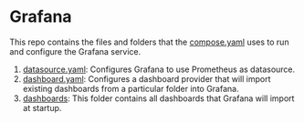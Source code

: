 # Grafana

This repo contains the files and folders that the [compose.yaml](../compose.yaml) uses to run and configure the Grafana service.

1. [datasource.yaml](./datasource.yaml): Configures Grafana to use Prometheus as datasource.
2. [dashboard.yaml](./dashboard.yaml): Configures a dashboard provider that will import existing dashboards from a particular folder into Grafana.
3. [dashboards](./dashboards): This folder contains all dashboards that Grafana will import at startup.

